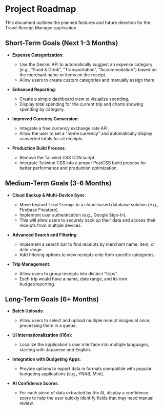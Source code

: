 # Project Roadmap

This document outlines the planned features and future direction for the Travel Receipt Manager application.

## Short-Term Goals (Next 1-3 Months)

-   **Expense Categorization**:
    -   Use the Gemini API to automatically suggest an expense category (e.g., "Food & Drink", "Transportation", "Accommodation") based on the merchant name or items on the receipt.
    -   Allow users to create custom categories and manually assign them.

-   **Enhanced Reporting**:
    -   Create a simple dashboard view to visualize spending.
    -   Display total spending for the current trip and charts showing spending by category.

-   **Improved Currency Conversion**:
    -   Integrate a free currency exchange rate API.
    -   Allow the user to set a "home currency" and automatically display converted totals for all receipts.

-   **Production Build Process**:
    -   Remove the Tailwind CSS CDN script.
    -   Integrate Tailwind CSS into a proper PostCSS build process for better performance and production optimization.

## Medium-Term Goals (3-6 Months)

-   **Cloud Backup & Multi-Device Sync**:
    -   Move beyond `localStorage` to a cloud-based database solution (e.g., Firebase Firestore).
    -   Implement user authentication (e.g., Google Sign-In).
    -   This will allow users to securely back up their data and access their receipts from multiple devices.

-   **Advanced Search and Filtering**:
    -   Implement a search bar to find receipts by merchant name, item, or date range.
    -   Add filtering options to view receipts only from specific categories.

-   **Trip Management**:
    -   Allow users to group receipts into distinct "trips".
    -   Each trip would have a name, date range, and its own budget/reporting.

## Long-Term Goals (6+ Months)

-   **Batch Uploads**:
    -   Allow users to select and upload multiple receipt images at once, processing them in a queue.

-   **UI Internationalization (i18n)**:
    -   Localize the application's user interface into multiple languages, starting with Japanese and English.

-   **Integration with Budgeting Apps**:
    -   Provide options to export data in formats compatible with popular budgeting applications (e.g., YNAB, Mint).

-   **AI Confidence Scores**:
    -   For each piece of data extracted by the AI, display a confidence score to help the user quickly identify fields that may need manual review.